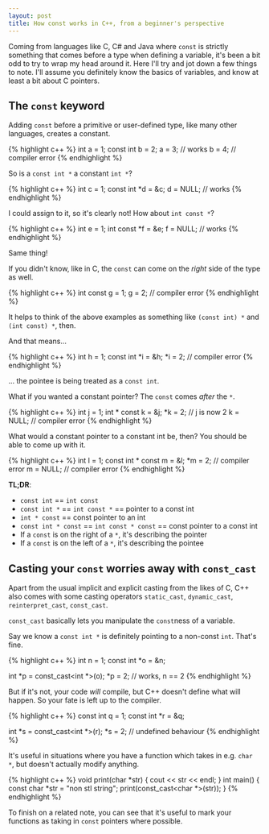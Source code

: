 ```yaml
---
layout: post
title: How const works in C++, from a beginner's perspective
---
```


Coming from languages like C, C# and Java where `const` is strictly something that comes before a type when defining a variable,
it's been a bit odd to try to wrap my head around it. Here I'll try and jot down a few things to note.
I'll assume you definitely know the basics of variables, and know at least a bit about C pointers.

## The `const` keyword

Adding `const` before a primitive or user-defined type, like many other languages, creates a constant.

{% highlight c++ %}
int a = 1;
const int b = 2;
a = 3; // works
b = 4; // compiler error
{% endhighlight %}

So is a `const int *` a constant `int *`?

{% highlight c++ %}
int c = 1;
const int *d = &c;
d = NULL; // works
{% endhighlight %}

I could assign to it, so it's clearly not! How about `int const *`?

{% highlight c++ %}
int e = 1;
int const *f = &e;
f = NULL; // works
{% endhighlight %}

Same thing!

If you didn't know, like in C, the `const` can come on the *right* side of the type as well.

{% highlight c++ %}
int const g = 1;
g = 2; // compiler error
{% endhighlight %}

It helps to think of the above examples as something like `(const int) *` and `(int const) *`, then.

And that means...

{% highlight c++ %}
int h = 1;
const int *i = &h;
*i = 2; // compiler error
{% endhighlight %}

... the pointee is being treated as a `const int`.

What if you wanted a constant pointer? The `const` comes *after* the `*`.

{% highlight c++ %}
int j = 1;
int * const k = &j;
*k = 2; // j is now 2
k = NULL; // compiler error
{% endhighlight %}

What would a constant pointer to a constant int be, then? You should be able to come up with it.

{% highlight c++ %}
int l = 1;
const int * const m = &l;
*m = 2; // compiler error
m = NULL; // compiler error
{% endhighlight %}

**TL;DR**:

- `const int` == `int const`
- `const int *` == `int const *` == pointer to a const int
- `int * const` == const pointer to an int
- `const int * const` == `int const * const` == const pointer to a const int
- If a `const` is on the right of a `*`, it's describing the pointer
- If a `const` is on the left of a `*`, it's describing the pointee

## Casting your `const` worries away with `const_cast`

Apart from the usual implicit and explicit casting from the likes of C,
C++ also comes with some casting operators `static_cast`, `dynamic_cast`, `reinterpret_cast`, `const_cast`.

`const_cast` basically lets you manipulate the `const`ness of a variable.

Say we know a `const int *` is definitely pointing to a non-const `int`.
That's fine.

{% highlight c++ %}
int n = 1;
const int *o = &n;

int *p = const_cast<int *>(o);
*p = 2; // works, n == 2
{% endhighlight %}

But if it's not, your code *will* compile, but C++ doesn't define what will happen.
So your fate is left up to the compiler.

{% highlight c++ %}
const int q = 1;
const int *r = &q;

int *s = const_cast<int *>(r);
*s = 2; // undefined behaviour
{% endhighlight %}

It's useful in situations where you have a function which takes in e.g. `char *`,
but doesn't actually modify anything.

{% highlight c++ %}
void print(char *str) {
    cout << str << endl;
}
int main() {
    const char *str = "non stl string";
    print(const_cast<char *>(str));
}
{% endhighlight %}

To finish on a related note, you can see that it's useful to mark your functions as taking in `const` pointers where possible.